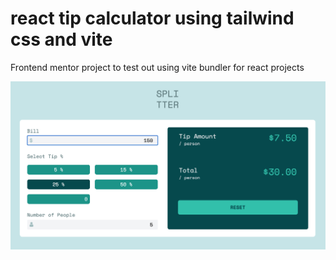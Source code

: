 # react tip calculator using tailwind css and vite
Frontend mentor project to test out using vite bundler for react projects 

![project screenshot](/screenshot.png "project screenshot") 
